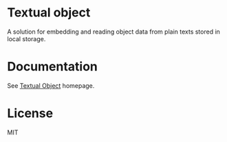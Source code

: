 # Textual object

A solution for embedding and reading object data from plain texts stored in local storage.

# Documentation

See [Textual Object](www.textual-object.com) homepage.

# License

MIT

